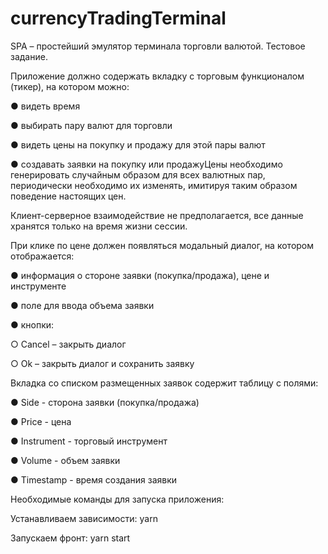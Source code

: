 # currencyTradingTerminal
SPA – простейший эмулятор терминала торговли валютой. Тестовое задание.

Приложение должно содержать вкладку с торговым функционалом (тикер), на котором
можно:

● видеть время

● выбирать пару валют для торговли

● видеть цены на покупку и продажу для этой пары валют

● создавать заявки на покупку или продажуЦены необходимо генерировать случайным образом для всех валютных пар, периодически
необходимо их изменять, имитируя таким образом поведение настоящих цен.

Клиент-серверное взаимодействие не предполагается, все данные хранятся только на время
жизни сессии.

При клике по цене должен появляться модальный диалог, на котором отображается:

● информация о стороне заявки (покупка/продажа), цене и инструменте

● поле для ввода объема заявки

● кнопки:

○ Cancel – закрыть диалог

○ Ok – закрыть диалог и сохранить заявку

Вкладка со списком размещенных заявок содержит таблицу с полями:

● Side - сторона заявки (покупка/продажа)

● Price - цена

● Instrument - торговый инструмент

● Volume - объем заявки

● Timestamp - время создания заявки

Необходимые команды для запуска приложения:

Устанавливаем зависимости: yarn

Запускаем фронт: yarn start
